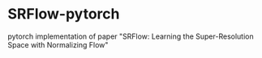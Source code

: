 # SRFlow-pytorch
pytorch implementation of paper "SRFlow: Learning the Super-Resolution Space with Normalizing Flow"
